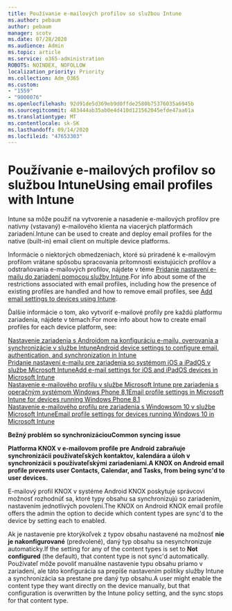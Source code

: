 ```yaml
---
title: Používanie e-mailových profilov so službou Intune
ms.author: pebaum
author: pebaum
manager: scotv
ms.date: 07/28/2020
ms.audience: Admin
ms.topic: article
ms.service: o365-administration
ROBOTS: NOINDEX, NOFOLLOW
localization_priority: Priority
ms.collection: Adm_O365
ms.custom:
- "1559"
- "9000076"
ms.openlocfilehash: 92d91de5d369eb9d0ffde2580b75376035a6945b
ms.sourcegitcommit: 483444ab35ab0e4d410d121562045efde47aa61a
ms.translationtype: MT
ms.contentlocale: sk-SK
ms.lasthandoff: 09/14/2020
ms.locfileid: "47653303"
---
```

# <a name="using-email-profiles-with-intune"></a><span data-ttu-id="e6ddb-102">Používanie e-mailových profilov so službou Intune</span><span class="sxs-lookup"><span data-stu-id="e6ddb-102">Using email profiles with Intune</span></span>

<span data-ttu-id="e6ddb-103">Intune sa môže použiť na vytvorenie a nasadenie e-mailových profilov pre natívny (vstavaný) e-mailového klienta na viacerých platformách zariadení.</span><span class="sxs-lookup"><span data-stu-id="e6ddb-103">Intune can be used to create and deploy email profiles for the native (built-in) email client on multiple device platforms.</span></span>

<span data-ttu-id="e6ddb-104">Informácie o niektorých obmedzeniach, ktoré sú priradené k e-mailovým profilom vrátane spôsobu spracovania prítomnosti existujúcich profilov a odstraňovania e-mailových profilov, nájdete v téme [Pridanie nastavení e-mailu do zariadení pomocou služby Intune](https://docs.microsoft.com/intune/email-settings-configure).</span><span class="sxs-lookup"><span data-stu-id="e6ddb-104">For info about some of the restrictions associated with email profiles, including how the presence of existing profiles are handled and how to remove email profiles, see [Add email settings to devices using Intune](https://docs.microsoft.com/intune/email-settings-configure).</span></span>

<span data-ttu-id="e6ddb-105">Ďalšie informácie o tom, ako vytvoriť e-mailové profily pre každú platformu zariadenia, nájdete v témach:</span><span class="sxs-lookup"><span data-stu-id="e6ddb-105">For more info about how to create email profiles for each device platform, see:</span></span>

[<span data-ttu-id="e6ddb-106">Nastavenie zariadenia s Androidom na konfiguráciu e-mailu, overovania a synchronizácie v službe Intune</span><span class="sxs-lookup"><span data-stu-id="e6ddb-106">Android device settings to configure email, authentication, and synchronization in Intune</span></span>](https://docs.microsoft.com/intune/email-settings-android)  
[<span data-ttu-id="e6ddb-107">Pridanie nastavení e-mailu pre zariadenia so systémom iOS a iPadOS v službe Microsoft Intune</span><span class="sxs-lookup"><span data-stu-id="e6ddb-107">Add e-mail settings for iOS and iPadOS devices in Microsoft Intune</span></span>](https://docs.microsoft.com/intune/email-settings-ios)  
[<span data-ttu-id="e6ddb-108">Nastavenie e-mailového profilu v službe Microsoft Intune pre zariadenia s operačným systémom Windows Phone 8,1</span><span class="sxs-lookup"><span data-stu-id="e6ddb-108">Email profile settings in Microsoft Intune for devices running Windows Phone 8.1</span></span>](https://docs.microsoft.com/intune/email-settings-windows-phone-8-1)  
[<span data-ttu-id="e6ddb-109">Nastavenie e-mailového profilu pre zariadenia s Windowsom 10 v službe Microsoft Intune</span><span class="sxs-lookup"><span data-stu-id="e6ddb-109">Email profile settings for devices running Windows 10 in Microsoft Intune</span></span>](https://docs.microsoft.com/intune/email-settings-windows-10)

<span data-ttu-id="e6ddb-110">**Bežný problém so synchronizáciou**</span><span class="sxs-lookup"><span data-stu-id="e6ddb-110">**Common syncing issue**</span></span>

<span data-ttu-id="e6ddb-111">**Platforma KNOX v e-mailovom profile pre Android zabraňuje synchronizácii používateľských kontaktov, kalendára a úloh v synchronizácii s používateľskými zariadeniami.**</span><span class="sxs-lookup"><span data-stu-id="e6ddb-111">**A KNOX on Android email profile prevents user Contacts, Calendar, and Tasks, from being sync'd to user devices.**</span></span>

<span data-ttu-id="e6ddb-112">E-mailový profil KNOX v systéme Android KNOX poskytuje správcovi možnosť rozhodnúť sa, ktoré typy obsahu sa synchronizujú so zariadením, nastavením jednotlivých povolení.</span><span class="sxs-lookup"><span data-stu-id="e6ddb-112">The KNOX on Android KNOX email profile offers the admin the option to decide which content types are sync'd to the device by setting each to enabled.</span></span>

<span data-ttu-id="e6ddb-113">Ak je nastavenie pre ktorýkoľvek z typov obsahu nastavené na možnosť **nie je nakonfigurované** (predvolené), daný typ obsahu sa nesynchronizuje automaticky.</span><span class="sxs-lookup"><span data-stu-id="e6ddb-113">If the setting for any of the content types is set to **Not configured** (the default), that content type is not sync'd automatically.</span></span> <span data-ttu-id="e6ddb-114">Používateľ môže povoliť manuálne nastavenie typu obsahu priamo v zariadení, ale táto konfigurácia sa prepíše nastavením politiky služby Intune a synchronizácia sa prestane pre daný typ obsahu.</span><span class="sxs-lookup"><span data-stu-id="e6ddb-114">A user might enable the content type they want directly on the device manually, but that configuration is overwritten by the Intune policy setting, and the sync stops for that content type.</span></span>

